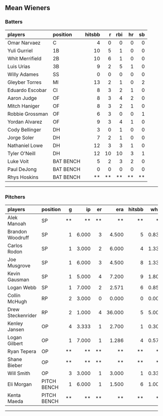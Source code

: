 ## Mean Wieners

### Batters

 
|players         |position  | hitsbb|  r| rbi| hr| sb| 
|:---------------|:---------|------:|--:|---:|--:|--:| 
|Omar Narvaez    |C         |      4|  0|   0|  0|  0| 
|Yuli Gurriel    |1B        |     10|  5|   1|  0|  0| 
|Whit Merrifield |2B        |     10|  6|   1|  0|  0| 
|Luis Urias      |3B        |      9|  2|   5|  1|  0| 
|Willy Adames    |SS        |      0|  0|   0|  0|  0| 
|Gleyber Torres  |MI        |     13|  2|   1|  0|  2| 
|Eduardo Escobar |CI        |      8|  3|   2|  1|  0| 
|Aaron Judge     |OF        |      8|  3|   4|  2|  0| 
|Mitch Haniger   |OF        |      8|  3|   2|  1|  0| 
|Robbie Grossman |OF        |      6|  3|   0|  0|  1| 
|Yordan Alvarez  |OF        |      9|  3|   4|  1|  0| 
|Cody Bellinger  |DH        |      3|  0|   1|  0|  0| 
|Jorge Soler     |DH        |      7|  2|   1|  0|  0| 
|Nathaniel Lowe  |DH        |     12|  3|   3|  1|  0| 
|Tyler O'Neill   |DH        |     12| 10|  10|  3|  1| 
|Luke Voit       |BAT BENCH |      5|  2|   3|  2|  0| 
|Paul DeJong     |BAT BENCH |      0|  0|   0|  0|  0| 
|Rhys Hoskins    |BAT BENCH |     **| **|  **| **| **| 

* * *

### Pitchers

 
|players           |position    |  g|    ip| er|    era| hitsbb|  whip| so|  w| sv| 
|:-----------------|:-----------|--:|-----:|--:|------:|------:|-----:|--:|--:|--:| 
|Alek Manoah       |SP          | **|    **| **|     **|     **|    **| **| **| **| 
|Brandon Woodruff  |SP          |  1| 6.000|  3|  4.500|      5| 0.833|  7|  0|  0| 
|Carlos Rodon      |SP          |  1| 3.000|  2|  6.000|      4| 1.333|  6|  0|  0| 
|Joe Musgrove      |SP          |  1| 6.000|  3|  4.500|      8| 1.333|  4|  1|  0| 
|Kevin Gausman     |SP          |  1| 5.000|  4|  7.200|      9| 1.800|  7|  0|  0| 
|Logan Webb        |SP          |  1| 7.000|  2|  2.571|      6| 0.857|  9|  0|  0| 
|Collin McHugh     |RP          |  2| 3.000|  0|  0.000|      0| 0.000|  2|  0|  0| 
|Drew Steckenrider |RP          |  2| 1.000|  4| 36.000|      5| 5.000|  0|  0|  0| 
|Kenley Jansen     |OP          |  4| 3.333|  1|  2.700|      1| 0.300|  6|  0|  2| 
|Logan Gilbert     |OP          |  1| 7.000|  1|  1.286|      4| 0.571|  5|  1|  0| 
|Ryan Tepera       |OP          | **|    **| **|     **|     **|    **| **| **| **| 
|Shane Bieber      |OP          | **|    **| **|     **|     **|    **| **| **| **| 
|Will Smith        |OP          |  3| 3.000|  1|  3.000|      1| 0.333|  5|  0|  1| 
|Eli Morgan        |PITCH BENCH |  1| 6.000|  1|  1.500|      6| 1.000|  3|  1|  0| 
|Kenta Maeda       |PITCH BENCH | **|    **| **|     **|     **|    **| **| **| **| 


* * *


